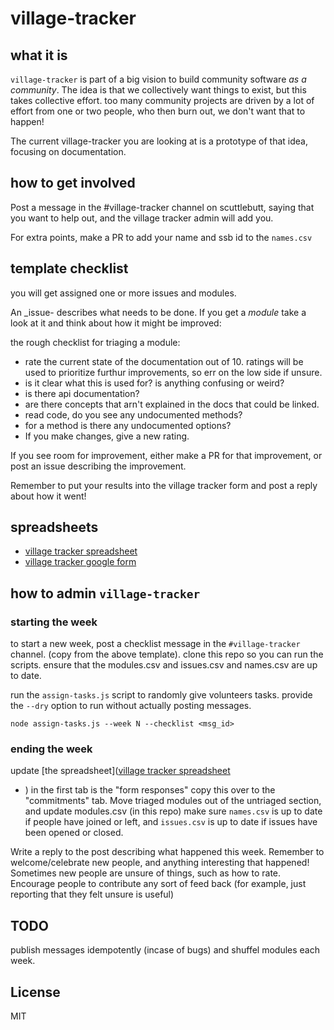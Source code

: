 # village-tracker

## what it is

`village-tracker` is part of a big vision to build community software _as a community_.
The idea is that we collectively want things to exist, but this takes collective effort.
too many community projects are driven by a lot of effort from one or two people, who
then burn out, we don't want that to happen!

The current village-tracker you are looking at is a prototype of that idea,
focusing on documentation.

## how to get involved

Post a message in the #village-tracker channel on scuttlebutt,
saying that you want to help out, and the village tracker admin will add you.

For extra points, make a PR to add your name and ssb id to the `names.csv`

## template checklist

you will get assigned one or more issues and modules.

An _issue- describes what needs to be done.
If you get a _module_ take a look at it and think about how it might
be improved:

the rough checklist for triaging a module:

  * rate the current state of the documentation out of 10.
    ratings will be used to prioritize furthur improvements, so err on the low side if unsure.
  * is it clear what this is used for? is anything confusing or weird?
  * is there api documentation?
  * are there concepts that arn't explained in the docs that could be linked.
  * read code, do you see any undocumented methods?
  * for a method is there any undocumented options?
  * If you make changes, give a new rating.

If you see room for improvement, either make a PR for that improvement, or post an issue describing the improvement.

Remember to put your results into the village tracker form and post a reply about how it went!

## spreadsheets

* [village tracker spreadsheet](https://docs.google.com/spreadsheets/d/1OCn7FhtiQMUn_MZpF1G_Al7jpueudBBTbA5biMxRos0/edit#gid=0)
* [village tracker google form](https://docs.google.com/forms/d/e/1FAIpQLSdmuyq96_oxy9GOGTgpizxEU5rMCs4RjEJDr0oOLOk-0LxDvw/viewform)

## how to admin `village-tracker`

### starting the week

to start a new week, post a checklist message in the `#village-tracker` channel.
(copy from the above template). clone this repo so you can run the scripts.
ensure that the modules.csv and issues.csv and names.csv are up to date.

run the `assign-tasks.js` script to randomly give volunteers tasks.
provide the `--dry` option to run without actually posting messages.

```
node assign-tasks.js --week N --checklist <msg_id>
```

### ending the week

update [the spreadsheet]([village tracker spreadsheet](https://docs.google.com/spreadsheets/d/1OCn7FhtiQMUn_MZpF1G_Al7jpueudBBTbA5biMxRos0/edit#gid=0)
* )
in the first tab is the "form responses" copy this over to the "commitments" tab.
Move triaged modules out of the untriaged section, and update modules.csv (in this repo)
make sure `names.csv` is up to date if people have joined or left, and `issues.csv` is
up to date if issues have been opened or closed.

Write a reply to the post describing what happened this week.
Remember to welcome/celebrate new people, and anything interesting that happened!
Sometimes new people are unsure of things, such as how to rate.
Encourage people to contribute any sort of feed back
(for example, just reporting that they felt unsure is useful)

## TODO

publish messages idempotently (incase of bugs) and shuffel modules each week.

## License

MIT



